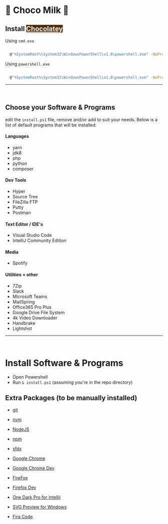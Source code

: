 # 🍫 Choco Milk 🥛


## Install <a style="color: white; background-color: #4e2c01;" href="https://chocolatey.org/install">Chocolatey</a>

Using `cmd.exe`

```sh

  @"%SystemRoot%\System32\WindowsPowerShell\v1.0\powershell.exe" -NoProfile -InputFormat None -ExecutionPolicy Bypass -Command "iex ((New-Object System.Net.WebClient).DownloadString('https://chocolatey.org/install.ps1'))" && SET "PATH=%PATH%;%ALLUSERSPROFILE%\chocolatey\bin"

```

Using `powershell.exe`

```sh

  @"%SystemRoot%\System32\WindowsPowerShell\v1.0\powershell.exe" -NoProfile -InputFormat None -ExecutionPolicy Bypass -Command "iex ((New-Object System.Net.WebClient).DownloadString('https://chocolatey.org/install.ps1'))" && SET "PATH=%PATH%;%ALLUSERSPROFILE%\chocolatey\bin"

```
---
<br/>

## Choose your Software & Programs
edit the `install.ps1` file, remove and/or add to suit your needs. Below is a list of default programs that will be installed:

#### Languages
- yarn
- jdk8
- php
- python
- composer

#### Dev Tools
- Hyper
- Source Tree
- FileZilla FTP
- Putty
- Postman

#### Text Editor / IDE's
- Visual Studio Code
- IntelliJ Community Edition

#### Media
- Spotify

#### Utilities + other
- 7Zip
- Slack
- Microsoft Teams
- MailSpring
- Office365 Pro Plus
- Google Drive File System
- 4k Video Downloader
- Handbrake
- Lightshot


---


<br/>

# Install Software & Programs

- Open Powershell
- Run `& install.ps1` (assuming you're in the repo directory)


## Extra Packages (to be manually installed)

- [git](https://git-scm.com/download/win)
- [nvm](https://github.com/nvm-sh/nvm)
- [NodeJS](https://nodejs.org/en/)
- [npm](https://www.npmjs.com/get-npm)
- [sfdx](https://developer.salesforce.com/tools/sfdxcli)
- [Google Chrome](https://www.google.com.au/chrome/)
- [Google Chrome Dev](https://www.google.com/chrome/dev/)
- [FireFox](https://www.mozilla.org/en-US/firefox/new/)
- [Firefox Dev](https://www.mozilla.org/en-US/firefox/developer/)

- [One Dark Pro for Intellij](https://plugins.jetbrains.com/plugin/11938-one-dark-theme/versions)
- [SVG Preview for Windows](https://github.com/maphew/svg-explorer-extension)
- [Fira Code](https://github.com/tonsky/FiraCode)
